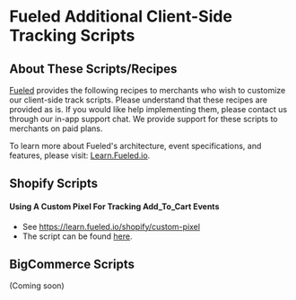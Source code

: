 # Fueled Additional Client-Side Tracking Scripts

## About These Scripts/Recipes

[Fueled](fueled.io) provides the following recipes to merchants who wish to customize our client-side track scripts. Please understand that these recipes are provided as is. If you would like help implementing them, please contact us through our in-app support chat. We provide support for these scripts to merchants on paid plans.

To learn more about Fueled's architecture, event specifications, and features, please visit: [Learn.Fueled.io](https://learn.fueled.io/).

## Shopify Scripts

#### Using A Custom Pixel For Tracking Add_To_Cart Events

* See https://learn.fueled.io/shopify/custom-pixel
* The script can be found [here](https://github.com/fueled-io/client-scripts/blob/main/shopify/custom_pixel_add_to_cart.txt).

## BigCommerce Scripts

(Coming soon)
